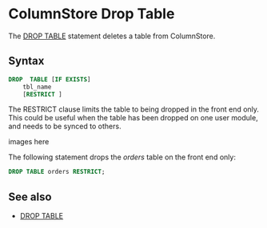 # ColumnStore Drop Table

The [DROP TABLE](/sql-statements-structure/sql-statements/data-definition/drop/drop-table/) statement deletes a table from ColumnStore.

## Syntax

```sql
DROP  TABLE [IF EXISTS] 
    tbl_name 
    [RESTRICT ]
```

The RESTRICT clause limits the table to being dropped in the front end only.  This could be useful when the table has been dropped on one user module, and needs to be synced to others.

images here

The following statement drops the <em>orders</em> table on the front end only:

```sql
DROP TABLE orders RESTRICT;
```

## See also

- [DROP TABLE](/sql-statements-structure/sql-statements/data-definition/drop/drop-table/)
